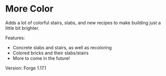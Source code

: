 # More Color
Adds a lot of colorful stairs, slabs, and new recipes to make building just a little bit brighter.

Features:

- Concrete slabs and stairs, as well as recoloring
- Colored bricks and their slabs/stairs
- More to come in the future!

Version: Forge 1.17.1
